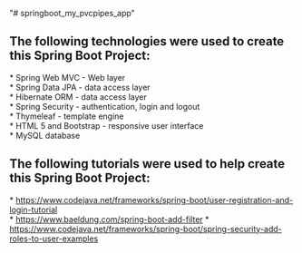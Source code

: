"# springboot_my_pvcpipes_app"

## The following technologies were used to create this Spring Boot Project:
\* Spring Web MVC - Web layer <br>
\* Spring Data JPA - data access layer <br>
\* Hibernate ORM - data access layer <br>
\* Spring Security - authentication, login and logout <br>
\* Thymeleaf - template engine <br>
\* HTML 5 and Bootstrap - responsive user interface <br>
\* MySQL database


## The following tutorials were used to help create this Spring Boot Project: <br>
\* https://www.codejava.net/frameworks/spring-boot/user-registration-and-login-tutorial <br>
\* https://www.baeldung.com/spring-boot-add-filter
\* https://www.codejava.net/frameworks/spring-boot/spring-security-add-roles-to-user-examples
